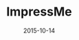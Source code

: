---
layout: site
title: "ImpressMe"
date: 2015-10-14
categories: [community]
version: 1.4.14
major: 1
minor: 4
patch: 14
slug: impressme
link: https://impressmeapp.com/
permalink: /sites/:slug
---